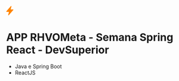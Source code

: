 <img src="https://raw.githubusercontent.com/devsuperior/bds-assets/main/ds/devsuperior-logo-small.png" alt="DevSuperior logo" style="max-width: 100%;"><h1>APP RHVOMeta - Semana Spring React - DevSuperior</h1>
<ul dir="auto">
<li>Java e Spring Boot</li>
<li>ReactJS</li>
</ul>
